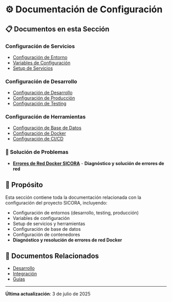 # ⚙️ Documentación de Configuración

## 📋 Documentos en esta Sección

### Configuración de Servicios

- [Configuración de Entorno](./CONFIGURACION_ENTORNO.md)
- [Variables de Configuración](./VARIABLES_CONFIGURACION.md)
- [Setup de Servicios](./SETUP_SERVICIOS.md)

### Configuración de Desarrollo

- [Configuración de Desarrollo](./CONFIGURACION_DESARROLLO.md)
- [Configuración de Producción](./CONFIGURACION_PRODUCCION.md)
- [Configuración de Testing](./CONFIGURACION_TESTING.md)

### Configuración de Herramientas

- [Configuración de Base de Datos](./CONFIGURACION_BASE_DATOS.md)
- [Configuración de Docker](./CONFIGURACION_DOCKER.md)
- [Configuración de CI/CD](./CONFIGURACION_CICD.md)

### 🚨 Solución de Problemas

- [**Errores de Red Docker SICORA**](./ERRORES_RED_DOCKER_SICORA.md) - **Diagnóstico y solución de errores de red**

## 🎯 Propósito

Esta sección contiene toda la documentación relacionada con la configuración del proyecto SICORA, incluyendo:

- Configuración de entornos (desarrollo, testing, producción)
- Variables de configuración
- Setup de servicios y herramientas
- Configuración de base de datos
- Configuración de contenedores
- **Diagnóstico y resolución de errores de red Docker**

## 📖 Documentos Relacionados

- [Desarrollo](../desarrollo/)
- [Integración](../integracion/)
- [Guías](../guias/)

---

**Última actualización**: 3 de julio de 2025
